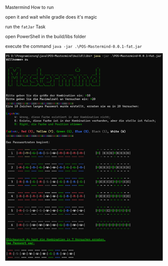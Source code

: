 ﻿Mastermind
How to run

open it and wait while gradle does it's magic

run the `fatJar` Task

open PowerShell in the build/libs folder

execute the command `java -jar .\POS-Mastermind-0.0.1-fat.jar`

![Demo in Terminal](console.png)

